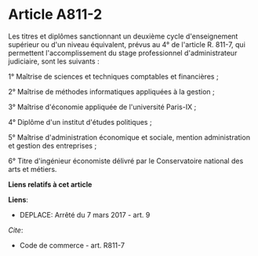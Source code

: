 # Article A811-2

Les titres et diplômes sanctionnant un deuxième cycle d'enseignement supérieur ou d'un niveau équivalent, prévus au 4° de
l'article R. 811-7, qui permettent l'accomplissement du stage professionnel d'administrateur judiciaire, sont les suivants :

1° Maîtrise de sciences et techniques comptables et financières ; 

2° Maîtrise de méthodes informatiques appliquées à la gestion ; 

3° Maîtrise d'économie appliquée de l'université Paris-IX ; 

4° Diplôme d'un institut d'études politiques ; 

5° Maîtrise d'administration économique et sociale, mention administration et gestion des entreprises ; 

6° Titre d'ingénieur économiste délivré par le Conservatoire national des arts et métiers.

**Liens relatifs à cet article**

**Liens**:

  - DEPLACE: Arrêté du 7 mars 2017 - art. 9

_Cite_:

  - Code de commerce - art. R811-7
